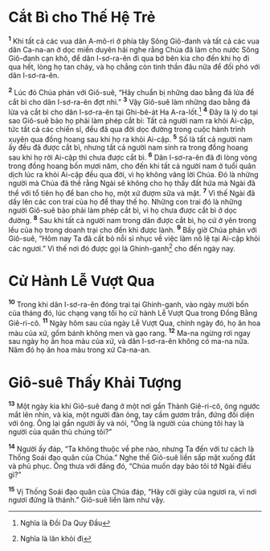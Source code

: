 # Cắt Bì cho Thế Hệ Trẻ
<sup><b>1</b></sup> Khi tất cả các vua dân A-mô-ri ở phía tây Sông Giô-đanh và tất cả các vua dân Ca-na-an ở dọc miền duyên hải nghe rằng Chúa đã làm cho nước Sông Giô-đanh cạn khô, để dân I-sơ-ra-ên đi qua bờ bên kia cho đến khi họ đi qua hết, lòng họ tan chảy, và họ chẳng còn tinh thần đâu nữa để đối phó với dân I-sơ-ra-ên.

<sup><b>2</b></sup> Lúc đó Chúa phán với Giô-suê, “Hãy chuẩn bị những dao bằng đá lửa để cắt bì cho dân I-sơ-ra-ên đợt nhì.” <sup><b>3</b></sup> Vậy Giô-suê làm những dao bằng đá lửa và cắt bì cho dân I-sơ-ra-ên tại Ghi-bê-át Ha A-ra-lốt.[^1] <sup><b>4</b></sup> Ðây là lý do tại sao Giô-suê bảo họ phải làm phép cắt bì: Tất cả người nam ra khỏi Ai-cập, tức tất cả các chiến sĩ, đều đã qua đời dọc đường trong cuộc hành trình xuyên qua đồng hoang sau khi họ ra khỏi Ai-cập. <sup><b>5</b></sup> Số là tất cả người nam ấy đều đã được cắt bì, nhưng tất cả người nam sinh ra trong đồng hoang sau khi họ rời Ai-cập thì chưa được cắt bì. <sup><b>6</b></sup> Dân I-sơ-ra-ên đã đi lòng vòng trong đồng hoang bốn mươi năm, cho đến khi tất cả người nam ở tuổi quân dịch lúc ra khỏi Ai-cập đều qua đời, vì họ không vâng lời Chúa. Ðó là những người mà Chúa đã thề rằng Ngài sẽ không cho họ thấy đất hứa mà Ngài đã thề với tổ tiên họ để ban cho họ, một xứ đượm sữa và mật. <sup><b>7</b></sup> Vì thế Ngài đã dấy lên các con trai của họ để thay thế họ. Những con trai đó là những người Giô-suê bảo phải làm phép cắt bì, vì họ chưa được cắt bì ở dọc đường. <sup><b>8</b></sup> Sau khi tất cả người nam trong dân được cắt bì, họ cứ ở yên trong lều của họ trong doanh trại cho đến khi được lành. <sup><b>9</b></sup> Bấy giờ Chúa phán với Giô-suê, “Hôm nay Ta đã cất bỏ nỗi sỉ nhục về việc làm nô lệ tại Ai-cập khỏi các ngươi.” Vì thế nơi đó được gọi là Ghinh-ganh[^2] cho đến ngày nay.


# Cử Hành Lễ Vượt Qua
<sup><b>10</b></sup> Trong khi dân I-sơ-ra-ên đóng trại tại Ghinh-ganh, vào ngày mười bốn của tháng đó, lúc chạng vạng tối họ cử hành Lễ Vượt Qua trong Ðồng Bằng Giê-ri-cô. <sup><b>11</b></sup> Ngày hôm sau của ngày Lễ Vượt Qua, chính ngày đó, họ ăn hoa màu của xứ, gồm bánh không men và gạo rang. <sup><b>12</b></sup> Ma-na ngừng rơi ngay sau ngày họ ăn hoa màu của xứ, và dân I-sơ-ra-ên không có ma-na nữa. Năm đó họ ăn hoa màu trong xứ Ca-na-an.


# Giô-suê Thấy Khải Tượng
<sup><b>13</b></sup> Một ngày kia khi Giô-suê đang ở một nơi gần Thành Giê-ri-cô, ông ngước mắt lên nhìn, và kìa, một người đàn ông, tay cầm gươm trần, đứng đối diện với ông. Ông lại gần người ấy và nói, “Ông là người của chúng tôi hay là người của quân thù chúng tôi?”

<sup><b>14</b></sup> Người ấy đáp, “Ta không thuộc về phe nào, nhưng Ta đến với tư cách là Thống Soái đạo quân của Chúa.” Nghe thế Giô-suê liền sấp mặt xuống đất và phủ phục. Ông thưa với đấng đó, “Chúa muốn dạy bảo tôi tớ Ngài điều gì?”

<sup><b>15</b></sup> Vị Thống Soái đạo quân của Chúa đáp, “Hãy cởi giày của ngươi ra, vì nơi ngươi đứng là thánh.” Giô-suê liền làm như vậy.

[^1]: Nghĩa là Ðồi Da Quy Ðầu
[^2]: Nghĩa là lăn khỏi đi
